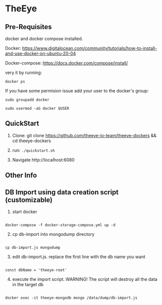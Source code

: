 # TheEye
## Pre-Requisites
docker and docker compose installed.

Docker: https://www.digitalocean.com/community/tutorials/how-to-install-and-use-docker-on-ubuntu-20-04



Docker-compose: https://docs.docker.com/compose/install/




very it by running:



```docker ps```


If you have some permision issue add your user to the docker's group:



```sudo groupadd docker```



```sudo usermod -aG docker $USER```



## QuickStart



1. Clone: git clone https://github.com/theeye-io-team/theeye-dockers && cd theeye-dockers 


3. run: ```./quickstart.sh```


5. Navigate http://localhost:6080 


## Other Info

## DB Import using data creation script (customizable)

1. start docker

```

docker-compose -f docker-storage-compose.yml up -d

```

2. cp db-import into mongodump directory

```

cp db-import.js mongodump

```

3. edit db-import.js. replace the first line with the db name you want

```

const dbName = 'theeye-root'

```

4. execute the import script. WARNING! The script will destroy all the data in the target db

```

docker exec -it theeye-mongodb mongo /data/dump/db-import.js

```



